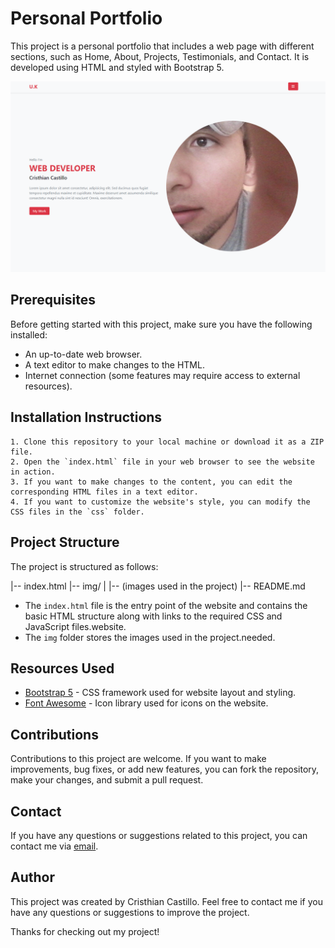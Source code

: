 # Personal Portfolio

This project is a personal portfolio that includes a web page with different sections, such as Home, About, Projects, Testimonials, and Contact. It is developed using HTML and styled with Bootstrap 5.

![Porfolio Home](/img/home-page.png)

## Prerequisites

Before getting started with this project, make sure you have the following installed:

- An up-to-date web browser.
- A text editor to make changes to the HTML.
- Internet connection (some features may require access to external resources).

## Installation Instructions

    1. Clone this repository to your local machine or download it as a ZIP file.
    2. Open the `index.html` file in your web browser to see the website in action.
    3. If you want to make changes to the content, you can edit the corresponding HTML files in a text editor.
    4. If you want to customize the website's style, you can modify the CSS files in the `css` folder.

## Project Structure

The project is structured as follows:

|-- index.html
|-- img/
| |-- (images used in the project)
|-- README.md

- The `index.html` file is the entry point of the website and contains the basic HTML structure along with links to the required CSS and JavaScript files.website.
- The `img` folder stores the images used in the project.needed.

## Resources Used

- [Bootstrap 5](https://getbootstrap.com/) - CSS framework used for website layout and styling.
- [Font Awesome](https://fontawesome.com/) - Icon library used for icons on the website.

## Contributions

Contributions to this project are welcome. If you want to make improvements, bug fixes, or add new features, you can fork the repository, make your changes, and submit a pull request.

## Contact

If you have any questions or suggestions related to this project, you can contact me via [email](mailto:kal2403199255@gmail.com).

## Author
This project was created by Cristhian Castillo. Feel free to contact me if you have any questions or suggestions to improve the project.

Thanks for checking out my project!